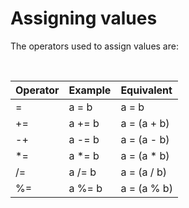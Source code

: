 # Assigning values 

The operators used to assign values are:

<br>

|Operator | Example					| Equivalent		|
|:--------|:----------------|:--------------|
|=				| a = b 					|a = b					|'a' assigned value contained in 'b'						|
|+=				| a += b 					|a = (a + b)		|'a' assigned value of 'a' + 'b' operation			|
|-+				| a -= b 					|a = (a - b)		|'a' assigned value of 'a' - 'b' operation			|
|*=				| a *= b 					|a = (a * b)		|'a' assigned value of 'a' * 'b' operation			|
|/=				| a /= b 					|a = (a / b)		|'a' assigned value of 'a' / 'b' operation			|
|%=				| a %= b 					|a = (a % b)		|'a' assigned remainder of 'a' / 'b' operation	|
